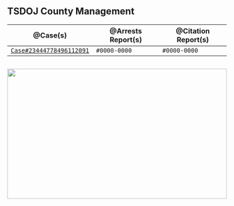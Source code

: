 ## TSDOJ County Management

@Case(s) | @Arrests Report(s) | @Citation Report(s)
--- | --- | ---
[`Case#23444778496112091`](../blob/master/Case%D4778496112091.md) | `#0000-0000` | `#0000-0000`

##

<img width="100%" height="300" src="https://cdn.discordapp.com/attachments/987509275968544768/1001254852380336270/99-997199_san-andreas-highway-patrol-ocrp-hd-png-download.png" />
